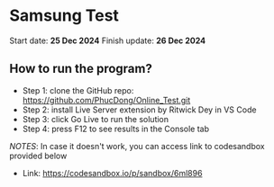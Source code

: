 # Samsung Test

Start date: **25 Dec 2024**
Finish update: **26 Dec 2024**

## How to run the program?
- Step 1: clone the GitHub repo: https://github.com/PhucDong/Online_Test.git
- Step 2: install Live Server extension by Ritwick Dey in VS Code
- Step 3: click Go Live to run the solution
- Step 4: press F12 to see results in the Console tab

*NOTES*: In case it doesn't work, you can access link to codesandbox provided below
- Link: https://codesandbox.io/p/sandbox/6ml896
